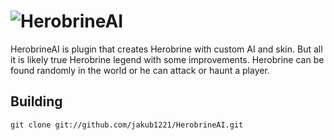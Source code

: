 ![HerobrineAI](http://dev.bukkit.org/media/images/53/795/herobrineai_logo_v3.png)
=========

HerobrineAI is plugin that creates Herobrine with custom AI and skin.
But all it is likely true Herobrine legend with some improvements.
Herobrine can be found randomly in the world or he can attack or haunt a player.

Building
---------
    git clone git://github.com/jakub1221/HerobrineAI.git 